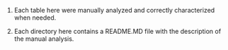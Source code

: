 1. Each table here were manually analyzed and correctly characterized when needed.

2. Each directory here contains a README.MD file with the description of the
   manual analysis.
